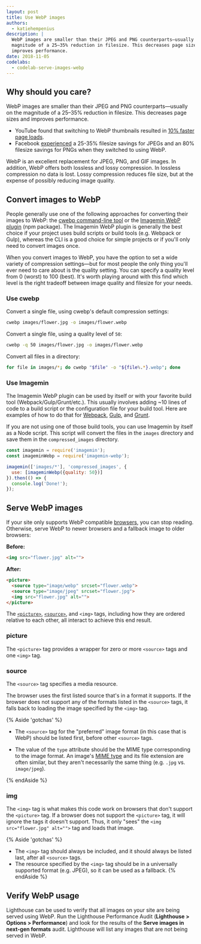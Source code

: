 ```yaml
---
layout: post
title: Use WebP images
authors:
  - katiehempenius
description: |
  WebP images are smaller than their JPEG and PNG counterparts—usually on the
  magnitude of a 25–35% reduction in filesize. This decreases page sizes and
  improves performance.
date: 2018-11-05
codelabs:
  - codelab-serve-images-webp
---
```


## Why should you care?

WebP images are smaller than their JPEG and PNG counterparts—usually on the
magnitude of a 25–35% reduction in filesize. This decreases page sizes and
improves performance.

-  YouTube found that switching to WebP thumbnails resulted in [10%
    faster page loads](https://www.youtube.com/watch?v=rqXMwLbYEE4).
-  Facebook
    [experienced](https://code.fb.com/android/improving-facebook-on-android/) a
    25-35% filesize savings for JPEGs and an 80% filesize savings for PNGs when
    they switched to using WebP.

WebP is an excellent replacement for JPEG, PNG, and GIF images. In addition,
WebP offers both lossless and lossy compression. In lossless compression no data
is lost. Lossy compression reduces file size, but at the expense of possibly
reducing image quality.

## Convert images to WebP

People generally use one of the following approaches for converting their images
to WebP: the
[cwebp command-line tool](https://developers.google.com/speed/webp/docs/using)
or the [Imagemin WebP plugin](https://github.com/imagemin/imagemin-webp) (npm
package).
The Imagemin WebP plugin is generally the best choice if your project uses build
scripts or build tools (e.g. Webpack or Gulp), whereas the CLI is a good choice
for simple projects or if you'll only need to convert images once.

When you convert images to WebP, you have the option to set a wide variety of
compression settings—but for most people the only thing you'll ever need to
care about is the quality setting. You can specify a quality level from 0
(worst) to 100 (best). It's worth playing around with this find
which level is the right tradeoff between image quality and filesize for your
needs.

### Use cwebp

Convert a single file, using cwebp's default compression settings:

```bash
cwebp images/flower.jpg -o images/flower.webp
```

Convert a single file, using a quality level of `50`:

```bash
cwebp -q 50 images/flower.jpg -o images/flower.webp
```

Convert all files in a directory:

```bash
for file in images/*; do cwebp "$file" -o "${file%.*}.webp"; done
```

### Use Imagemin

The Imagemin WebP plugin can be used by itself or with your favorite build tool
(Webpack/Gulp/Grunt/etc.). This usually involves adding \~10 lines of code to a
build script or the configuration file for your build tool.
Here are examples of how to do that for
[Webpack](https://glitch.com/~webp-webpack),
[Gulp](https://glitch.com/~webp-gulp), and
[Grunt](https://glitch.com/~webp-grunt).

If you are not using one of those build tools, you can use Imagemin by itself as
a Node script. This script will convert the files in the `images` directory and
save them in the `compressed_images` directory.

```js
const imagemin = require('imagemin');
const imageminWebp = require('imagemin-webp');

imagemin(['images/*'], 'compressed_images', {
  use: [imageminWebp({quality: 50})]
}).then(() => {
  console.log('Done!');
});
```

## Serve WebP images

If your site only supports WebP compatible
[browsers](https://caniuse.com/#search=webp), you can stop reading. Otherwise,
serve WebP to newer browsers and a fallback image to older browsers:

**Before:**
```html
<img src="flower.jpg" alt="">
```

**After:**
```html
<picture>
  <source type="image/webp" srcset="flower.webp">
  <source type="image/jpeg" srcset="flower.jpg">
  <img src="flower.jpg" alt="">
</picture>
```

The
[`<picture>`](https://developer.mozilla.org/en-US/docs/Web/HTML/Element/picture),
[`<source>`](https://developer.mozilla.org/en-US/docs/Web/HTML/Element/source),
and `<img>` tags, including how they are ordered relative to each other, all
interact to achieve this end result.

### picture

The `<picture>` tag provides a wrapper for zero or more `<source>` tags and one `<img>` tag.

### source

The `<source>` tag specifies a media resource.

The browser uses the first listed source that's in a format it supports. If the browser does not support any of the formats listed in the `<source>` tags, it falls back to loading the image specified by the `<img>` tag.

{% Aside 'gotchas' %}

- The `<source>` tag for the "preferred" image format (in this case that is WebP) should be listed first, before other `<source>` tags.

- The value of the `type` attribute should be the MIME type corresponding to the image format. An image's [MIME type](https://developer.mozilla.org/en-US/docs/Web/HTTP/Basics_of_HTTP/MIME_types/Complete_list_of_MIME_types) and its file extension are often similar, but they aren't necessarily the same thing (e.g. `.jpg` vs. `image/jpeg`).

{% endAside %}

### img

The `<img>` tag is what makes this code work on browsers
that don't support the `<picture>` tag.
If a browser does not support the `<picture>` tag, it will
ignore the tags it doesn't support. Thus, it only "sees" the
`<img src="flower.jpg" alt="">` tag and loads that image.

{% Aside 'gotchas' %}
- The `<img>` tag should always be included, and it should always be listed last, after all `<source>` tags.
- The resource specified by the `<img>` tag should be in a universally supported format (e.g. JPEG), so it can be used as a fallback.
{% endAside %}

## Verify WebP usage

Lighthouse can be used to verify that all images on your site are being served
using WebP. Run the Lighthouse Performance Audit (**Lighthouse > Options >
Performance**) and look for the results of the **Serve images in next-gen
formats** audit. Lighthouse will list any images that are not being served in
WebP.
